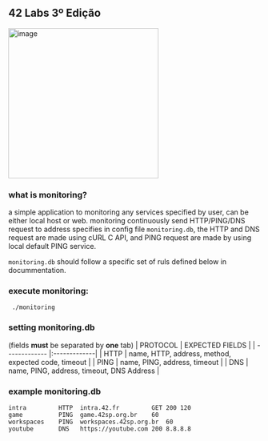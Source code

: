 ## 42 Labs 3º Edição

<img width="300" alt="image" src="https://user-images.githubusercontent.com/81334995/182636898-62326309-62e7-43eb-ba52-03210c27b59d.png">

### what is monitoring?

a simple application to monitoring any services specified by user, can be either local host or web. monitoring continuously send HTTP/PING/DNS request to address specifies in config file `monitoring.db`, the HTTP and DNS request are made using cURL C API, and PING request are made by using local default PING service.

`monitoring.db` should follow a specific set of ruls defined below in docummentation.

### execute monitoring:
```
 ./monitoring
```
### setting monitoring.db
(fields **must** be separated by **one** tab)
| PROTOCOL      | EXPECTED FIELDS        |
| ------------- |:-------------|
| HTTP | name, HTTP, address, method, expected code, timeout |
| PING | name, PING, address, timeout |
| DNS | name, PING, address, timeout, DNS Address |

### example monitoring.db
```
intra	      HTTP	intra.42.fr	        GET	200	120
game	      PING	game.42sp.org.br	60
workspaces    PING	workspaces.42sp.org.br	60
youtube	      DNS	https://youtube.com	200	8.8.8.8
```
